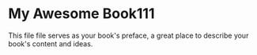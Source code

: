 # My Awesome Book111

This file file serves as your book's preface, a great place to describe your book's content and ideas.

